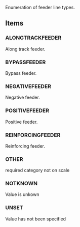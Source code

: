 Enumeration of feeder line types.

<!-- end of short definition -->


## Items

### ALONGTRACKFEEDER
Along track feeder.

### BYPASSFEEDER
Bypass feeder.

### NEGATIVEFEEDER
Negative feeder.

### POSITIVEFEEDER
Positive feeder.

### REINFORCINGFEEDER
Reinforcing feeder.

### OTHER
required category not on scale

### NOTKNOWN
Value is unkown

### UNSET
Value has not been specified
